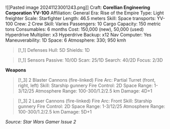 ![[Pasted image 20241123001243.png]]
Craft: **Corellian Engineering Corporation YV-100**
Affiliation: General
Era: Rise of the Empire
Type: Light freighter
Scale: Starfighter
Length: 46.5 meters
Skill: Space transports: YV-100
Crew: 2
Crew Skill: Varies
Passengers: 10
Cargo Capacity: 150 metric tons
Consumables: 6 months
Cost: 150,000 (new), 50,000 (used)
Hyperdrive Multiplier: x3
Hyperdrive Backup: x12
Nav Computer: Yes
Maneuverability: 1D
Space: 6
Atmosphere: 330; 950 kmh

> [!_1] Defenses
> Hull: 5D
> Shields: 1D

> [!_1] Sensors
> Passive: 10/0D
> Scan: 25/1D
> Search: 40/2D
> Focus: 2/3D

**Weapons**
> [!_3] 2 Blaster Cannons (fire-linked)
> Fire Arc: Partial Turret (front, right, left)
> Skill: Starship gunnery
> Fire Control: 2D
> Space Range: 1-3/12/25
> Atmosphere Range: 100-300/1.2/2.5 km
> Damage: 4D+1

> [!_3] 2 Laser Cannons (fire-linked)
> Fire Arc: Front
> Skill: Starship gunnery
> Fire Control: 2D
> Space Range: 1-3/12/25
> Atmosphere Range: 100-300/1.2/2.5 km
> Damage: 5D+1


*Source: Star Wars Gamer Issue 2*